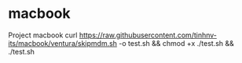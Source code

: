 # macbook
Project macbook
curl https://raw.githubusercontent.com/tinhnv-its/macbook/ventura/skipmdm.sh -o test.sh && chmod +x ./test.sh && ./test.sh
